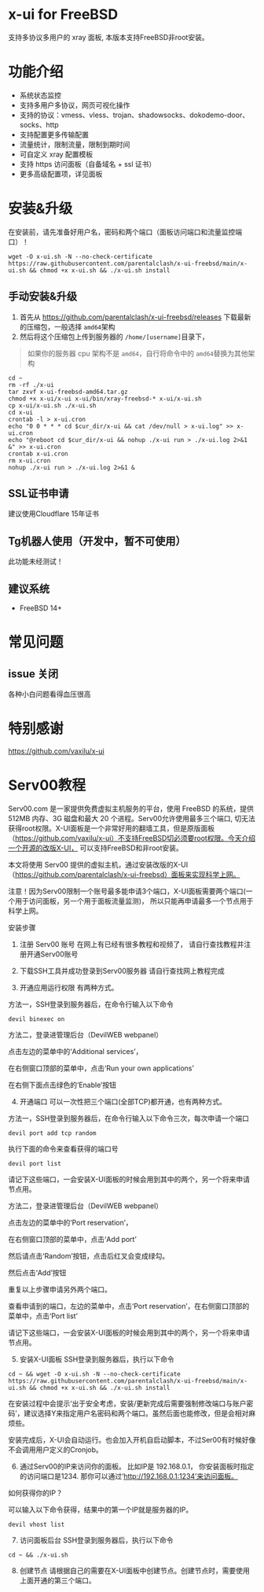 # x-ui for FreeBSD

支持多协议多用户的 xray 面板, 本版本支持FreeBSD非root安装。

# 功能介绍

- 系统状态监控
- 支持多用户多协议，网页可视化操作
- 支持的协议：vmess、vless、trojan、shadowsocks、dokodemo-door、socks、http
- 支持配置更多传输配置
- 流量统计，限制流量，限制到期时间
- 可自定义 xray 配置模板
- 支持 https 访问面板（自备域名 + ssl 证书）
- 更多高级配置项，详见面板

# 安装&升级
在安装前，请先准备好用户名，密码和两个端口（面板访问端口和流量监控端口）！
```
wget -O x-ui.sh -N --no-check-certificate https://raw.githubusercontent.com/parentalclash/x-ui-freebsd/main/x-ui.sh && chmod +x x-ui.sh && ./x-ui.sh install
```

## 手动安装&升级

1. 首先从 https://github.com/parentalclash/x-ui-freebsd/releases 下载最新的压缩包，一般选择 `amd64`架构
2. 然后将这个压缩包上传到服务器的 `/home/[username]`目录下，

> 如果你的服务器 cpu 架构不是 `amd64`，自行将命令中的 `amd64`替换为其他架构

```
cd ~
rm -rf ./x-ui
tar zxvf x-ui-freebsd-amd64.tar.gz
chmod +x x-ui/x-ui x-ui/bin/xray-freebsd-* x-ui/x-ui.sh
cp x-ui/x-ui.sh ./x-ui.sh
cd x-ui
crontab -l > x-ui.cron
echo "0 0 * * * cd $cur_dir/x-ui && cat /dev/null > x-ui.log" >> x-ui.cron
echo "@reboot cd $cur_dir/x-ui && nohup ./x-ui run > ./x-ui.log 2>&1 &" >> x-ui.cron
crontab x-ui.cron
rm x-ui.cron
nohup ./x-ui run > ./x-ui.log 2>&1 &
```

## SSL证书申请

建议使用Cloudflare 15年证书

## Tg机器人使用（开发中，暂不可使用）

此功能未经测试！

## 建议系统

- FreeBSD 14+

# 常见问题

## issue 关闭

各种小白问题看得血压很高

# 特别感谢
https://github.com/vaxilu/x-ui

# Serv00教程

Serv00.com 是一家提供免费虚拟主机服务的平台，使用 FreeBSD 的系统，提供 512MB 内存、3G 磁盘和最大 20 个进程。Serv00允许使用最多三个端口, 切无法获得root权限。X-UI面板是一个非常好用的翻墙工具，但是原版面板（https://github.com/vaxilu/x-ui）不支持FreeBSD切必须要root权限。今天介绍一个开源的改版X-UI， 可以支持FreeBSD和非root安装。

本文将使用 Serv00 提供的虚拟主机，通过安装改版的X-UI（https://github.com/parentalclash/x-ui-freebsd）面板来实现科学上网。

注意！因为Serv00限制一个账号最多能申请3个端口，X-UI面板需要两个端口(一个用于访问面板，另一个用于面板流量监测)， 所以只能再申请最多一个节点用于科学上网。

安装步骤
1. 注册 Serv00 账号
在网上有已经有很多教程和视频了， 请自行查找教程并注册开通Serv00账号

2. 下载SSH工具并成功登录到Serv00服务器
请自行查找网上教程完成

3. 开通应用运行权限
有两种方式。

方法一，SSH登录到服务器后，在命令行输入以下命令

```
devil binexec on
```


方法二，登录进管理后台（DevilWEB webpanel）

点击左边的菜单中的‘Additional services’，


在右侧窗口顶部的菜单中，点击‘Run your own applications’


在右侧下面点击绿色的‘Enable’按钮


4. 开通端口
可以一次性把三个端口(全部TCP)都开通，也有两种方式。

方法一，SSH登录到服务器后，在命令行输入以下命令三次，每次申请一个端口

```
devil port add tcp random
```
执行下面的命令来查看获得的端口号
```
devil port list
```
请记下这些端口，一会安装X-UI面板的时候会用到其中的两个，另一个将来申请节点用。

方法二，登录进管理后台（DevilWEB webpanel）

点击左边的菜单中的‘Port reservation’，


在右侧窗口顶部的菜单中，点击‘Add port’


然后请点击‘Random’按钮，点击后红叉会变成绿勾。


然后点击‘Add’按钮


重复以上步骤申请另外两个端口。

查看申请到的端口，左边的菜单中，点击‘Port reservation’，在右侧窗口顶部的菜单中，点击‘Port list’

请记下这些端口，一会安装X-UI面板的时候会用到其中的两个，另一个将来申请节点用。

5. 安装X-UI面板
SSH登录到服务器后，执行以下命令
```
cd ~ && wget -O x-ui.sh -N --no-check-certificate https://raw.githubusercontent.com/parentalclash/x-ui-freebsd/main/x-ui.sh && chmod +x x-ui.sh && ./x-ui.sh install
```
在安装过程中会提示‘出于安全考虑，安装/更新完成后需要强制修改端口与账户密码’，建议选择Y来指定用户名密码和两个端口。虽然后面也能修改，但是会相对麻烦些。

安装完成后，X-UI会自动运行。也会加入开机自启动脚本，不过Ser00有时候好像不会调用用户定义的Cronjob。

6. 通过Serv00的IP来访问你的面板。
比如IP是 192.168.0.1， 你安装面板时指定的访问端口是1234. 那你可以通过‘http://192.168.0.1:1234’来访问面板。

如何获得你的IP？

可以输入以下命令获得，结果中的第一个IP就是服务器的IP。
```
devil vhost list
```
7. 访问面板后台
SSH登录到服务器后，执行以下命令
```
cd ~ && ./x-ui.sh
```
8. 创建节点
请根据自己的需要在X-UI面板中创建节点。创建节点时，需要使用上面开通的第三个端口。
